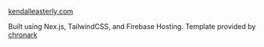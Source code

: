 [kendalleasterly.com](https://kendalleasterly.com)

Built using Nex.js, TailwindCSS, and Firebase Hosting. Template provided by [chronark](https://github.com/chronark/chronark.com)
